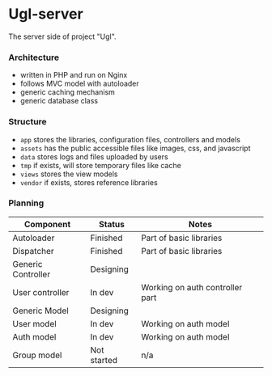 Ugl-server
==========
The server side of project "Ugl".

### Architecture
 * written in PHP and run on Nginx
 * follows MVC model with autoloader
 * generic caching mechanism
 * generic database class

### Structure
 * `app` stores the libraries, configuration files, controllers and models
 * `assets` has the public accessible files like images, css, and javascript
 * `data` stores logs and files uploaded by users
 * `tmp` if exists, will store temporary files like cache
 * `views` stores the view models
 * `vendor` if exists, stores reference libraries

### Planning

| Component     | Status        | Notes         |
| ------------- | ------------- | ------------- |
| Autoloader | Finished  | Part of basic libraries |
| Dispatcher | Finished  | Part of basic libraries |
| Generic Controller | Designing | |
| User controller | In dev | Working on auth controller part |
| Generic Model | Designing | |
| User model | In dev | Working on auth model |
| Auth model | In dev | Working on auth model |
| Group model | Not started | n/a |
